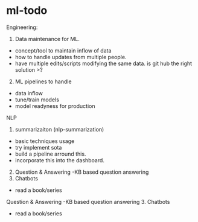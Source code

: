 # ml-todo


Engineering: 
1. Data maintenance for ML. 
  - concept/tool to maintain inflow of data
  - how to handle updates from multiple people. 
  - have multiple edits/scripts modifying the same data. is git hub the right solution >? 
  
2. ML pipelines to handle 
  - data inflow
  - tune/train models 
  - model readyness for production 
  

NLP 
1. summarizaiton (nlp-summarization)
  - basic techniques usage
  - try implement sota 
  - build a pipeline arround this. 
  - incorporate this into the dashboard. 
2. Question & Answering
 -KB based question answering
3. Chatbots 
  - read a book/series 

Question & Answering
 -KB based question answering
3. Chatbots 
  - read a book/series 






